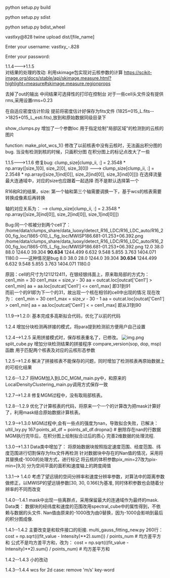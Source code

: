 python setup.py build

python setup.py sdist

python setup.py bdist_wheel

vastlxy@828
twine upload dist/[file_name]

Enter your username: vastlxy_-.828

Enter your password: 


1.1.4--->1.1.5  
对结果的处理的改动:
利用skimage包实现对云核参数的计算
https://scikit-image.org/docs/stable/api/skimage.measure.html?highlight=measure#skimage.measure.regionprops

去掉了out的输出
中间结果可选择性的打印在控制台
对于一些cell头文件没有提供rms,采用设置rms=0.23

在自适应密度估计阶段 提前将密度估计好保存为fits文件
(1825+015_L.fits-->1825+015_L_esti.fits),放到和原始数据同级目录下

show_clumps.py 增加了一个参数loc
用于指定绘制"局部区域"的检测到的云核的图片

function: make_plot_wcs_1()
修改了以前核表中没有云核时，无法画出积分图的bug. 当没有检测到核的时候，只画积分图
在积分图上的标记点改大了一些


1.1.5--->1.1.6
修复bug:
clump_size[clump_ii, :] = 2.3548 * np.array([size_1[0], size_2[0], size_3[0])
  --->  clump_size[clump_ii, :] = 2.3548 * np.array([size_1[ind[0]], size_2[ind[0]], size_3[ind[0]]])
在选择流量最大连通域中，对应的size也应跟着一起选择 而不是默认选择第一个

R16和R2的结果，size: 第一个轴和第三个轴需要调换一下，基于wcs的核表需要转换成像素后再转换

轴的对应关系为：
-->  clump_size[clump_ii, :] = 2.3548 * np.array([size_3[ind[0]], size_2[ind[0]], size_1[ind[0]]])

Bug:同一个核被分到两个cell了：
/home/data/clumps_share/data_luoxy/detect_R16_LDC/R16_LDC_auto/R16_200_fig_loc/1865-010_L_fig_loc/MWISP186.681-01.253+06.392.png
/home/data/clumps_share/data_luoxy/detect_R16_LDC/R16_LDC_auto/R16_200_fig_loc/1865-015_L_fig_loc/MWISP186.681-01.253+06.392.png
 12.0	38.0	88.0	1244.0	39.304	**90.634**	1244.499	6.632	9.548	5.855	3.763	1404.071	1180.0  ——这种情况是bug
 8.0	38.0	28.0	1244.0	39.304	**30.634**	1244.499	6.632	9.548	5.855	3.763	1404.071	1180.0
 
 原因：cell的尺寸为121*121*2411，在银经银纬面上，原来取局部的方式为：
        cen1_min = 30
        cen1_max = size_v - 30
        aa = outcat.loc[outcat['Cen1'] > cen1_min]
        aa = aa.loc[outcat['Cen1'] <= cen1_max]
        即31到91     
 而前一个的91即为下一个的31，故出现一个核在相邻的cell中出现的情况
 现在改为：
        cen1_min = 30
        cen1_max = size_v - 30 - 1
        aa = outcat.loc[outcat['Cen1'] > cen1_min]
        aa = aa.loc[outcat['Cen1'] < = cen1_max]
        即从31到90 
 

1.1.9-->1.2.0:
基本完成多高斯拟合代码，优化了以前的代码

1.2.4
增加分块检测再拼接的模式，将para提到检测前方便用户自己设置

1.2.4-->1.2.5
采用拼接模式时，保存核表重名了，已修改。
![img.png](pic/img.png)
split_cube.py 增加分块检测结果的拼接程序
compare_version(sop, dop, msp)函数 用于匹配两个核表及对应的云核形态参数

1.2.5-->1.2.6
解决了拼接核表不能保存的问题，同时增加了检测核表再原始数据上的可视化结果

1.2.6--1.2.7
将MGM加入到LDC_MGM_main.py中，和原来的LocalDensityClustering_main.py调用方式保存一致

1.2.7-->1.2.8
修复MGM过程中，没有取局部核表。

1.2.8--1.2.9
优化了计算核表的代码，将原来一个一个的计算改为把mask计算好了，利用mask结合原始数据计算核表。

1.2.9-->1.3.0
MGM过程中,会有一些点的强度为nan，导致拟合失败，已解决：
ultil_lxy.py 167:points_all_df = points_all_df.dropna()   # 删除存在nan的行数据
MGM执行完毕后，在积分图上绘制拟合过后的质心
完善2维数据的处理流程.

1.3.0-->1.3.1
Data类中增加了：
    将原始数据块按照指定速度范围、经度范围、纬度范围进行切割保存为fits文件再检测
    针对数据块中存在的Nan值的情况，采用将其替换成-1000的处理方式，进行标记
    将云核的体积参数pix_min=27改为pix-min=[9,3]  分为空间平面的面积和速度轴上的跨度阈值

1.3.1--> 1.4.0
    考虑了望远镜的空间分辨率和速度分辨率参数，对算法中的距离参数做修正，以MWISP的望远镜参数[30, 30, 0.166]为基准, 同时体积参数也会随着分辨率的不同而改变

1.4.0--1.4.1
    mask中出现一些离群点，采用保留最大的连通域作为最终的mask. 
    Data类：
        数据块的经纬度和速度的范围改用spectral_cube中的属性得到，不依赖与数据的头文件.
        Nan值由原来的-1000改为由0替换，因为-1000会影响到最后的积分图成像.

1.4.1--1.4.2
    主要改变是和软件接口的衔接.
    multi_gauss_fitting_new.py 260行：
    cost = np.sqrt(((fit_value - Intensity)**2).sum()) / points_num   # 均方差平方和
    公式不是均方差平方和，改为：
    cost = np.sqrt(((fit_value - Intensity)**2).sum() / points_num)   # 均方差平方和

1.4.2--1.4.3
小的改动

1.4.3--1.4.4
wcs for 2d case: remove 'm/s' key-word

